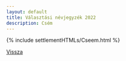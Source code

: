 ```yaml
---
layout: default
title: Választási névjegyzék 2022
description: Csém
---
```


{% include settlementHTMLs/Cseem.html %}

[Vissza](../)